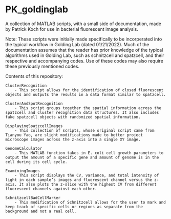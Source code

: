 # PK_goldinglab
A collection of MATLAB scripts, with a small side of documentation, made by Patrick Koch for use in bacterial fluorescent image analysis. 

Note:
These scripts were initially made specifically to be incorperated into the typical workflow in Golding Lab (dated 01/21/2022). Much of the documentation assumes that the reader has prior knowledge of the typical algorithms used in Golding Lab, such as schnitzcell and spatzcell, and their respective and accompanying codes. Use of these codes may also require these previously mentioned codes.

Contents of this repository:

	ClusterRecognition
		- This script allows for the identification of closed fluorescent objects and outputs the results in a data format similar to spatzcell.
	
	ClusterAndSpotRecognition
		- This script groups together the spatial information across the spatzcell and cluster recognition data structures. It also includes fake spatzcell objects with randomized spatial information.

	DisplayingSpatzcellImages
		- This collection of scripts, whose original script came from Tianyou Yao, are slight modifications made to better project microscope images across the z-axis into a single XY image.

	GenomeCalculator
		- This MATLAB function takes in E. coli cell growth parameters to output the amount of a specific gene and amount of genome is in the cell during its cell cycle.

	ExaminingImages
		- This script displays the CV, variance, and total intensity of light in each sample’s images and fluorescent channel versus the z-axis. It also plots the z-slice with the highest CV from different fluorescent channels against each other.

	SchnitzcellBadCellMarker
		- This modification of Schnitzcell allows for the user to mark and keep track of specific cells or regions as separate from the background and not a real cell.
